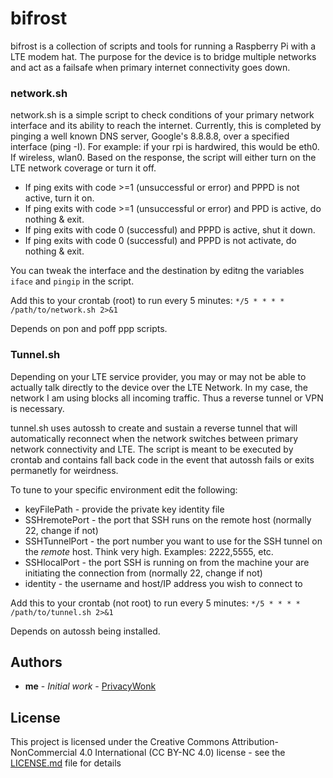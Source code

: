# bifrost

bifrost is a collection of scripts and tools for running a Raspberry Pi with a LTE modem hat. The purpose for the device is to bridge multiple networks and act as a failsafe when primary internet connectivity goes down.

### network.sh

network.sh is a simple script to check conditions of your primary network interface and its ability to reach the internet. Currently, this is completed by pinging a well known DNS server, Google's 8.8.8.8, over a specified interface (ping -I). For example: if your rpi is hardwired, this would be eth0. If wireless, wlan0.  Based on the response, the script will either turn on the LTE network coverage or turn it off. 

* If ping exits with code >=1 (unsuccessful or error) and PPPD is not active, turn it on.
* If ping exits with code >=1 (unsuccessful or error) and PPD is active, do nothing & exit.
* If ping exits with code 0 (successful) and PPPD is active, shut it down.
* If ping exits with code 0 (successful) and PPPD is not activate, do nothing & exit.

You can tweak the interface and the destination by editng the variables ```iface``` and ```pingip``` in the script.

Add this to your crontab (root) to run every 5 minutes: ```*/5 * * * * /path/to/network.sh 2>&1```

Depends on pon and poff ppp scripts. 


### Tunnel.sh

Depending on your LTE service provider, you may or may not be able to actually talk directly to the device over the LTE Network. In my case, the network I am using blocks all incoming traffic. Thus a reverse tunnel or VPN is necessary.

tunnel.sh uses autossh to create and sustain a reverse tunnel that will automatically reconnect when the network switches between primary network connectivity and LTE. The script is meant to be executed by crontab and contains fall back code in the event that autossh fails or exits permanetly for weirdness. 

To tune to your specific environment edit the following:

* keyFilePath - provide the private key identity file
* SSHremotePort - the port that SSH runs on the remote host (normally 22, change if not)
* SSHTunnelPort - the port number you want to use for the SSH tunnel on the *remote* host. Think very high. Examples: 2222,5555, etc.
* SSHlocalPort - the port SSH is running on from the machine your are initiating the connection from (normally 22, change if not)
* identity - the username and host/IP address you wish to connect to

Add this to your crontab (not root) to run every 5 minutes: ```*/5 * * * * /path/to/tunnel.sh 2>&1```

Depends on autossh being installed. 

## Authors

* **me** - *Initial work* - [PrivacyWonk](https://github.com/PrivacyWonk)

## License

This project is licensed under the Creative Commons Attribution-NonCommercial 4.0 International (CC BY-NC 4.0) license  - see the [LICENSE.md](LICENSE.md) file for details


